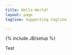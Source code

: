 ```yaml
---
title: Hello World!
layout: page
tagline: Supporting tagline

---
```

{% include JB/setup %}

Test


